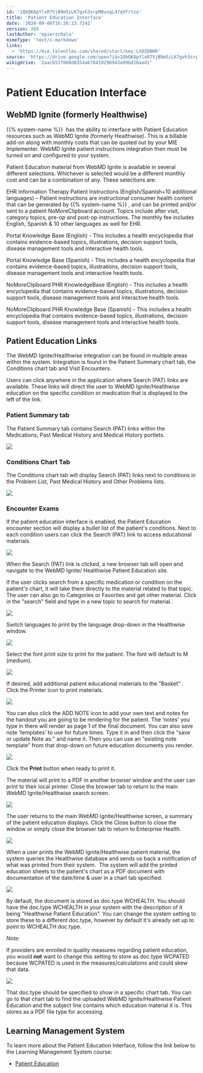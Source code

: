 ```yaml
---
id: '1QbQKApYlxR7VjB9m5iLK7gvh3srpM0usqL47qYFrtzo'
title: 'Patient Education Interface'
date: '2024-09-06T16:26:23.724Z'
version: 308
lastAuthor: 'mpierzchala'
mimeType: 'text/x-markdown'
links:
  - 'https://mie.talentlms.com/shared/start/key:LSOIDNHR'
source: 'https://drive.google.com/open?id=1QbQKApYlxR7VjB9m5iLK7gvh3srpM0usqL47qYFrtzo'
wikigdrive: '2aacb51f060d0354a678419290943a99bd16aad1'
---
```

# Patient Education Interface

## WebMD Ignite (formerly Healthwise)

{{% system-name %}}  has the ability to interface with Patient Education resources such as WebMD Ignite (formerly Healthwise). This is a billable add-on along with monthly costs that can be quoted out by your MIE Implementer. WebMD Ignite patient instructions integration then must be turned on and configured to your system.

Patient Education material from WebMD Ignite is available in several different selections. Whichever is selected would be a different monthly cost and can be a combination of any. These selections are:

EHR Information Therapy Patient Instructions (English/Spanish+10 additional languages) – Patient instructions are instructional consumer health content that can be generated by {{% system-name %}} , and can be printed and/or sent to a patient NoMoreClipboard account. Topics include after visit, category topics, pre-op and post-op instructions. The monthly fee includes English, Spanish & 10 other languages as well for EHR.

Portal Knowledge Base (English) - This includes a health encyclopedia that contains evidence-based topics, illustrations, decision support tools, disease management tools and interactive health tools.

Portal Knowledge Base (Spanish) - This includes a health encyclopedia that contains evidence-based topics, illustrations, decision support tools, disease management tools and interactive health tools.

NoMoreClipboard PHR KnowledgeBase (English) - This includes a health encyclopedia that contains evidence-based topics, illustrations, decision support tools, disease management tools and interactive health tools.

NoMoreClipboard PHR Knowledge Base (Spanish) - This includes a health encyclopedia that contains evidence-based topics, illustrations, decision support tools, disease management tools and interactive health tools.

## Patient Education Links

The WebMD Ignite/Healthwise integration can be found in multiple areas within the system. Integration is found in the Patient Summary chart tab, the Conditions chart tab and Visit Encounters.

Users can click anywhere in the application where Search (PAT) links are available. These links will direct the user to WebMD Ignite/Healthwise education on the specific condition or medication that is displayed to the left of the link.

### Patient Summary tab

The Patient Summary tab contains Search (PAT) links within the Medications, Past Medical History and Medical History portlets.

![](../patient-education-interface.assets/0e37cdb8c5095d0101ef3c179518571f.png)

### Conditions Chart Tab

The Conditions chart tab will display Search (PAT) links next to conditions in the Problem List, Past Medical History and Other Problems lists.

![](../patient-education-interface.assets/d93d7cd3cd73e5f532e8560ed002be6b.png)

### Encounter Exams

If the patient education interface is enabled, the Patient Education encounter section will display a bullet list of the patient's conditions. Next to each condition users can click the Search (PAT) link to access educational materials.

![](../patient-education-interface.assets/2cdba6b9ac3d81bd9d52fddd7bcda158.png)

When the Search (PAT) link is clicked, a new browser tab will open and navigate to the WebMD Ignite/ Healthwise Patient Education site.

If the user clicks search from a specific medication or condition on the patient's chart, it will take them directly to the material related to that topic. The user can also go to Categories or Favorites and get other material. Click in the "search" field and type in a new topic to search for material.

![](../patient-education-interface.assets/07ff587798c8c6a9579dda248ff1952b.png)

Switch languages to print by the language drop-down in the Healthwise window.

![](../patient-education-interface.assets/27b25f54b34e23333c11a4b6a4b37afd.png)

Select the font print size to print for the patient. The font will default to M (medium).

![](../patient-education-interface.assets/175f7c964de4fb54212bc5c01fad7260.png)

If desired, add additional patient educational materials to the "Basket" . Click the Printer icon to print materials.

![](../patient-education-interface.assets/a41df14a757b289d44714e05ff7648d4.png)

You can also click the ADD NOTE icon to add your own text and notes for the handout you are going to be rendering for the patient. The ‘notes' you type in there will render as page 1 of the final document. You can also save note ‘templates' to use for future times. Type it in and then click the "save or update Note as:" and name it. Then you can use an "existing note template" from that drop-down on future education documents you render.

![](../patient-education-interface.assets/40df5bfcb7f8818ba8bc08f3ea2e948e.png)

Click the **Print** button when ready to print it.

The material will print to a PDF in another browser window and the user can print to their local printer. Close the browser tab to return to the main WebMD Ignite/Healthwise search screen.

![](../patient-education-interface.assets/5d295a4ddaf8808ca98a4cfbca0afb38.png)

The user returns to the main WebMD Ignite/Healthwise screen, a summary of the patient education displays. Click the Close button to close the window or simply close the browser tab to return to Enterprise Health.

![](../patient-education-interface.assets/5c5ecd4e8ebab1b74379e5e9c69648e2.png)

When a user prints the WebMD Ignite/Healthwise patient material, the system queries the Healthwise database and sends us back a notification of what was printed from their system.  The system will add the printed education sheets to the patient's chart as a PDF document with documentation of the date/time & user in a chart tab specified.

![](../patient-education-interface.assets/034311270d07c42d5ae21e454593bf17.png)

By default, the document is stored as doc.type WCHEALTH. You should have the doc.type WCHEALTH in your system with the description of it being "Healthwise Patient Education". You can change the system setting to store these to a different doc.type, however by default it's already set up to point to WCHEALTH doc.type.

*Note:*

If providers are enrolled in quality measures regarding patient education, you would **not** want to change this setting to store as doc.type WCPATED because WCPATED is used in the measures/calculations and could skew that data.

![](../patient-education-interface.assets/65aa294d48f757f0e2f1e7846880441f.png)

That doc.type should be specified to show in a specific chart tab. You can go to that chart tab to find the uploaded WebMD Ignite/Healthwise Patient Education and the subject line contains which education material it is. This stores as a PDF file type for accessing.

## Learning Management System

To learn more about the Patient Education Interface, follow the link below to the Learning Management System course:

* [Patient Education](https://mie.talentlms.com/shared/start/key:LSOIDNHR)
